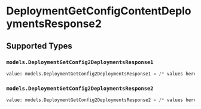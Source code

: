 # DeploymentGetConfigContentDeploymentsResponse2


## Supported Types

### `models.DeploymentGetConfig2DeploymentsResponse1`

```python
value: models.DeploymentGetConfig2DeploymentsResponse1 = /* values here */
```

### `models.DeploymentGetConfig2DeploymentsResponse2`

```python
value: models.DeploymentGetConfig2DeploymentsResponse2 = /* values here */
```

